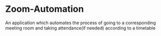 # Zoom-Automation
An application which automates the process of going to a corresponding meeting room and taking attendance(if needed) according to a timetable
